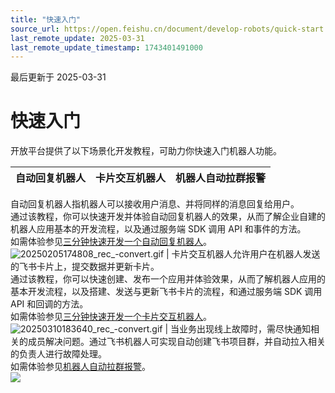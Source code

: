 ```yaml
---
title: "快速入门"
source_url: https://open.feishu.cn/document/develop-robots/quick-start
last_remote_update: 2025-03-31
last_remote_update_timestamp: 1743401491000
---
```

最后更新于 2025-03-31

# 快速入门

开放平台提供了以下场景化开发教程，可助力你快速入门机器人功能。

自动回复机器人 | 卡片交互机器人 | 机器人自动拉群报警
--- | --- | ---
自动回复机器人指机器人可以接收用户消息、并将同样的消息回复给用户。  
通过该教程，你可以快速开发并体验自动回复机器人的效果，从而了解企业自建的机器人应用基本的开发流程，以及通过服务端 SDK 调用 API 和事件的方法。  
如需体验参见[三分钟快速开发一个自动回复机器人](https://open.feishu.cn/document/uAjLw4CM/uMzNwEjLzcDMx4yM3ATM/develop-an-echo-bot/introduction)。  
![20250205174808_rec_-convert.gif](https://sf3-cn.feishucdn.com/obj/open-platform-opendoc/0e90d1792bbe3b9cbd186de9a253884b_tpGSq92VZn.gif?height=1228&lazyload=true&width=1332) | 卡片交互机器人允许用户在机器人发送的飞书卡片上，提交数据并更新卡片。  
通过该教程，你可以快速创建、发布一个应用并体验效果，从而了解机器人应用的基本开发流程，以及搭建、发送与更新飞书卡片的流程，和通过服务端 SDK 调用 API 和回调的方法。  
如需体验参见[三分钟快速开发一个卡片交互机器人](https://open.feishu.cn/document/uAjLw4CM/uMzNwEjLzcDMx4yM3ATM/develop-a-card-interactive-bot/introduction)。  
![20250310183640_rec_-convert.gif](https://sf3-cn.feishucdn.com/obj/open-platform-opendoc/741a0e817d37dee2aa5b751768a623ba_I5mUSzD1hg.gif?height=952&lazyload=true&width=1556) | 当业务出现线上故障时，需尽快通知相关的成员解决问题。通过飞书机器人可实现自动创建飞书项目群，并自动拉入相关的负责人进行故障处理。  
如需体验参见[机器人自动拉群报警](https://open.feishu.cn/document/uAjLw4CM/ukTMukTMukTM/reference/im-v1/message-development-tutorial/introduction)。  
![](https://sf3-cn.feishucdn.com/obj/open-platform-opendoc/b88d1e3c8cf36e3027cd775f7726b8ee_zPvLQ7CH9R.png?height=1100&lazyload=true&width=1640)
